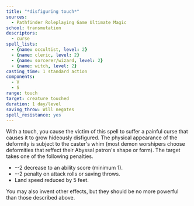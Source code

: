 ```yaml
---
title: "*disfiguring touch*"
sources:
  - Pathfinder Roleplaying Game Ultimate Magic
school: transmutation
descriptors:
  - curse
spell_lists:
  - {name: occultist, level: 2}
  - {name: cleric, level: 2}
  - {name: sorcerer/wizard, level: 2}
  - {name: witch, level: 2}
casting_time: 1 standard action
components:
  - V
  - S
range: touch
target: creature touched
duration: 1 day/level
saving_throw: Will negates
spell_resistance: yes
---
```


With a touch, you cause the victim of this spell to suffer a painful curse that causes it to grow hideously disfigured. The physical appearance of the deformity is subject to the caster's whim (most demon worshipers choose deformities that reffect their Abyssal patron's shape or form). The target takes one of the following penalties.

- --2 decrease to an ability score (minimum 1).
- --2 penalty on attack rolls or saving throws.
- Land speed reduced by 5 feet.

You may also invent other effects, but they should be no more powerful than those described above.

